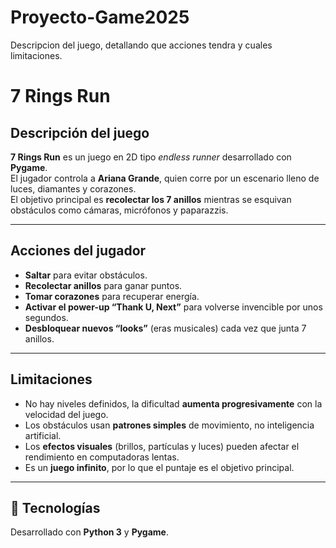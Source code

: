 # Proyecto-Game2025
Descripcion del juego, detallando que acciones tendra y cuales limitaciones.

# 7 Rings Run

## Descripción del juego
**7 Rings Run** es un juego en 2D tipo *endless runner* desarrollado con **Pygame**.  
El jugador controla a **Ariana Grande**, quien corre por un escenario lleno de luces, diamantes y corazones.  
El objetivo principal es **recolectar los 7 anillos** mientras se esquivan obstáculos como cámaras, micrófonos y paparazzis.

---

## Acciones del jugador
- **Saltar** para evitar obstáculos.  
- **Recolectar anillos** para ganar puntos.  
- **Tomar corazones** para recuperar energía.  
- **Activar el power-up “Thank U, Next”** para volverse invencible por unos segundos.  
- **Desbloquear nuevos “looks”** (eras musicales) cada vez que junta 7 anillos.

---

## Limitaciones
- No hay niveles definidos, la dificultad **aumenta progresivamente** con la velocidad del juego.  
- Los obstáculos usan **patrones simples** de movimiento, no inteligencia artificial.  
- Los **efectos visuales** (brillos, partículas y luces) pueden afectar el rendimiento en computadoras lentas.  
- Es un **juego infinito**, por lo que el puntaje es el objetivo principal.

---

## 🧠 Tecnologías
Desarrollado con **Python 3** y **Pygame**.
